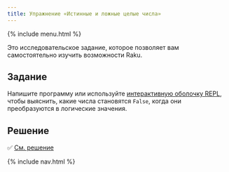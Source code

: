 ```yaml
---
title: Упражнение «Истинные и ложные целые числа»
---
```


{% include menu.html %}

Это исследовательское задание, которое позволяет вам самостоятельно изучить возможности Raku.

## Задание

Напишите программу или используйте [интерактивную оболочку REPL](/ru/essentials/running-programs/from-repl), чтобы выяснить, какие числа становятся `False`, когда они преобразуются в логические значения.

## Решение

✅ [См. решение](solution)

{% include nav.html %}